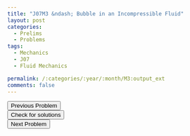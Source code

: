 ```yaml
---
title: "J07M3 &ndash; Bubble in an Incompressible Fluid"
layout: post
categories:
  - Prelims
  - Problems
tags:
  - Mechanics
  - J07
  - Fluid Mechanics

permalink: /:categories/:year/:month/M3:output_ext
comments: false
---
```

<object data="2007J3M.pdf" type="application/pdf" width="100%" height="500"></object>

<div class='navbar'>
	<div float='left'><button onclick="window.location='M2.html'" >Previous Problem</button></div>
	<div float='center'><button onclick="window.location='https://princetonprelim.com/prelim/18/'">Check for solutions</button></div>
	<div float='right'><button onclick="window.location='E1.html'" > Next Problem</button></div>
</div>
